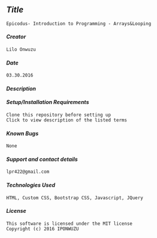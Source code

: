
## _Title_
	Epicodus- Introduction to Programming - Arrays&Looping
	
#### _Creator_
	Lilo Onwuzu 
	
#### _Date_
	03.30.2016

#### _Description_
	

#### _Setup/Installation Requirements_
	Clone this repository before setting up
	Click to view description of the listed terms

#### _Known Bugs_
 	None

#### _Support and contact details_
	lpr422@gmail.com
	
#### _Technologies Used_
	HTML, Custom CSS, Bootstrap CSS, Javascript, JQuery

#### _License_
	This software is licensed under the MIT license
	Copyright (c) 2016 IPONWUZU




